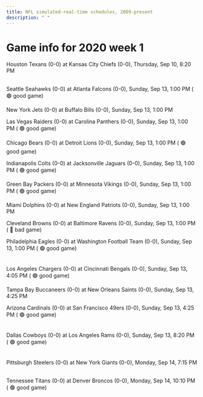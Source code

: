 ```yaml
---
title: NFL simulated-real-time schedules, 2009-present
description: " "
---
```


# Game info for 2020 week 1

Houston Texans (0-0) at Kansas City Chiefs (0-0), Thursday, Sep 10, 8:20 PM

<br/>Seattle Seahawks (0-0) at Atlanta Falcons (0-0), Sunday, Sep 13, 1:00 PM (	:green_circle: good game)

New York Jets (0-0) at Buffalo Bills (0-0), Sunday, Sep 13, 1:00 PM

Las Vegas Raiders (0-0) at Carolina Panthers (0-0), Sunday, Sep 13, 1:00 PM (	:green_circle: good game)

Chicago Bears (0-0) at Detroit Lions (0-0), Sunday, Sep 13, 1:00 PM (	:green_circle: good game)

Indianapolis Colts (0-0) at Jacksonville Jaguars (0-0), Sunday, Sep 13, 1:00 PM (	:green_circle: good game)

Green Bay Packers (0-0) at Minnesota Vikings (0-0), Sunday, Sep 13, 1:00 PM (	:green_circle: good game)

Miami Dolphins (0-0) at New England Patriots (0-0), Sunday, Sep 13, 1:00 PM

Cleveland Browns (0-0) at Baltimore Ravens (0-0), Sunday, Sep 13, 1:00 PM (	:red_circle: bad game)

Philadelphia Eagles (0-0) at Washington Football Team (0-0), Sunday, Sep 13, 1:00 PM (	:green_circle: good game)

<br/>Los Angeles Chargers (0-0) at Cincinnati Bengals (0-0), Sunday, Sep 13, 4:05 PM (	:green_circle: good game)

Tampa Bay Buccaneers (0-0) at New Orleans Saints (0-0), Sunday, Sep 13, 4:25 PM

Arizona Cardinals (0-0) at San Francisco 49ers (0-0), Sunday, Sep 13, 4:25 PM (	:green_circle: good game)

<br/>Dallas Cowboys (0-0) at Los Angeles Rams (0-0), Sunday, Sep 13, 8:20 PM (	:green_circle: good game)

<br/>Pittsburgh Steelers (0-0) at New York Giants (0-0), Monday, Sep 14, 7:15 PM

<br/>Tennessee Titans (0-0) at Denver Broncos (0-0), Monday, Sep 14, 10:10 PM (	:green_circle: good game)


